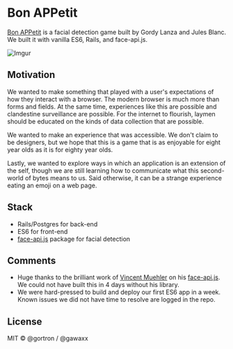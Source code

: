 # Bon APPetit

[Bon APPetit](http://www.bonappetit.dev) is a facial detection game built by Gordy Lanza and Jules Blanc. We built it with vanilla ES6, Rails, and face-api.js.

![Imgur](https://i.imgur.com/9ZwXHJ7.gif)

## Motivation

We wanted to make something that played with a user's expectations of how they interact with a browser. The modern browser is much more than forms and fields. At the same time, experiences like this are possible and clandestine surveillance are possible. For the internet to flourish, laymen should be educated on the kinds of data collection that are possible.

We wanted to make an experience that was accessible. We don't claim to be designers, but we hope that this is a game that is as enjoyable for eight year olds as it is for eighty year olds.

Lastly, we wanted to explore ways in which an application is an extension of the self, though we are still learning how to communicate what this second-world of bytes means to us. Said otherwise, it can be a strange experience eating an emoji on a web page.

## Stack

- Rails/Postgres for back-end
- ES6 for front-end
- [face-api.js](https://github.com/justadudewhohacks/face-api.js/) package for facial detection

## Comments

- Huge thanks to the brilliant work of [Vincent Muehler](https://github.com/justadudewhohacks) on his [face-api.js](https://github.com/justadudewhohacks/face-api.js/). We could not have built this in 4 days without his library.
- We were hard-pressed to build and deploy our first ES6 app in a week. Known issues we did not have time to resolve are logged in the repo.

## License

MIT © @gortron / @gawaxx
